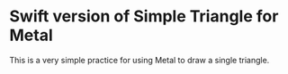 #  Swift version of Simple Triangle for Metal

This is a very simple practice for using Metal to draw a single triangle.

